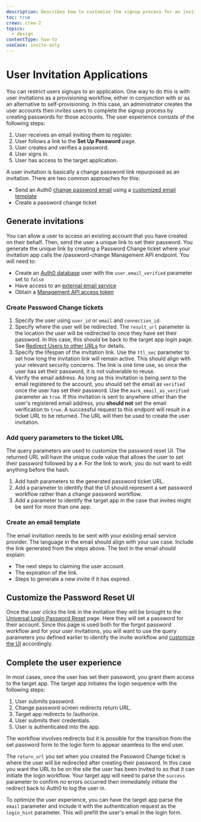 ```yaml
---
description: Describes how to customize the signup process for an invite-only application with Auth0.
toc: true
crews: crew-2
topics:
  - design
contentType: how-to
useCase: invite-only
---
```

# User Invitation Applications

You can restrict users signups to an application. One way to do this is with user invitations as a provisioning workflow, either in conjunction with or as an alternative to self-provisioning. In this case, an administrator creates the user accounts then invites users to complete the signup process by creating passwords for those accounts. The user experience consists of the following steps:

1. User receives an email inviting them to register.
2. User follows a link to the **Set Up Password** page. 
3. User creates and verifies a password.
4. User signs in.
5. User has access to the target application.

A user invitation is basically a change password link repurposed as an invitation. There are two common approaches for this: 

* Send an Auth0 [change password email](/email/custom#change-password-confirmation-email) using a [customized email template](/email/templates)
* Create a password change ticket

## Generate invitations

You can allow a user to access an existing account that you have created on their behalf. Then, send the user a unique link to set their password. You generate the unique link by creating a Password Change ticket where your invitation app calls the /password-change Management API endpoint. You will need to: 

* Create an [Auth0 database](/connections/database) user with the `user.email_verified` parameter set to `false`
* Have access to an [external email service](/email/providers)
* Obtain a [Management API access token](/api/management/v2/tokens)

### Create Password Change tickets

1. Specify the user using `user_id` or `email` and `connection_id`.
2. Specify where the user will be redirected. The `result_url` parameter is the location the user will be redirected to once they have set their password. In this case, this should be back to the target app login page. See [Redirect Users to other URLs](/users/guides/redirect-users-after-login#redirect-users-to-other-urls) for details.
3. Specify the lifespan of the invitation link. Use the `ttl_sec` parameter to set how long the invitation link will remain active. This should align with your relevant security concerns. The link is one time use, so once the user has set their password, it is not vulnerable to reuse.
4. Verify the email address. As long as this invitation is being sent to the email registered to the account, you should set the email as `verified` once the user has set their password. Use the `mark_email_as_verified` parameter as `true`. If this invitation is sent to anywhere other than the user's registered email address, you **should not** set the email verification to `true`. A successful request to this endpont will result in a ticket URL to be returned. The URL will then be used to create the user invitation.

### Add query parameters to the ticket URL

The query parameters are used to customize the password reset UI. The returned URL will have the unique code value that allows the user to set their password followed by a `#`. For the link to work, you do not want to edit anything before the hash. 

1. Add hash parameters to the generated password ticket URL. 
2. Add a parameter to identify that the UI should represent a set password workflow rather than a change password workflow. 
3. Add a parameter to identify the target app in the case that invites might be sent for more than one app. 

### Create an email template

The email invitation needs to be sent with your existing email service provider. The language in the email should align with your use case. Include the link generated from the steps above. The text in the email should explain:
* The next steps to claiming the user account.
* The expiration of the link.
* Steps to generate a new invite if it has expired.

## Customize the Password Reset UI

Once the user clicks the link in the invitation they will be brought to the [Universal Login Password Reset](/universal-login/password-reset) page. Here they will set a password for their account. Since this page is used both for the forgot password workflow and for your user invitations, you will want to use the query parameters you defined earlier to identify the invite workflow and [customize the UI](/universal-login/password-reset) accordingly.

## Complete the user experience

In most cases, once the user has set their password, you grant them access to the target app. The target app initiates the login sequence with the following steps:

1. User submits password.
2. Change password screen redirects return URL.
3. Target app redirects to /authorize.
4. User submits their credentials.
5. User is authenticated into the app.

The workflow involves redirects but it is possible for the transition from the set password form to the login form to appear seamless to the end user.

The `return_url` you set when you created the Password Change ticket is where the user will be redirected after creating their password. In this case you want the URL to be on the site the user has been invited to so that it can initiate the login workflow. Your target app will need to parse the `success` parameter to confirm no errors occurred then immediately initiate the redirect back to Auth0 to log the user in.

To optimize the user experience, you can have the target app parse the `email` parameter and include it with the authentication request as the `login_hint` parameter. This will prefill the user's email in the login form.